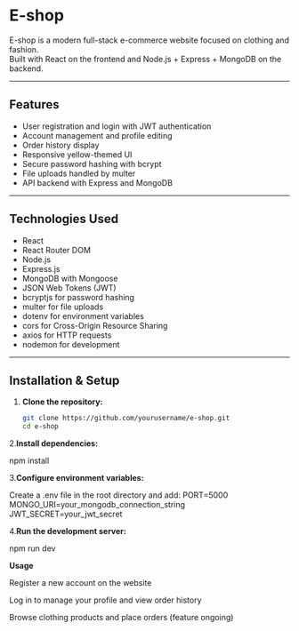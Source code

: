 # E-shop

E-shop is a modern full-stack e-commerce website focused on clothing and fashion.  
Built with React on the frontend and Node.js + Express + MongoDB on the backend.

---

## Features

- User registration and login with JWT authentication  
- Account management and profile editing  
- Order history display  
- Responsive yellow-themed UI  
- Secure password hashing with bcrypt  
- File uploads handled by multer  
- API backend with Express and MongoDB  

---

## Technologies Used

- React  
- React Router DOM  
- Node.js  
- Express.js  
- MongoDB with Mongoose  
- JSON Web Tokens (JWT)  
- bcryptjs for password hashing  
- multer for file uploads  
- dotenv for environment variables  
- cors for Cross-Origin Resource Sharing  
- axios for HTTP requests  
- nodemon for development  

---

## Installation & Setup

1. **Clone the repository:**

   ```bash
   git clone https://github.com/yourusername/e-shop.git
   cd e-shop
2.**Install dependencies:**

npm install


3.**Configure environment variables:**

Create a .env file in the root directory and add:
PORT=5000
MONGO_URI=your_mongodb_connection_string
JWT_SECRET=your_jwt_secret

4.**Run the development server:**

npm run dev

**Usage** 

Register a new account on the website

Log in to manage your profile and view order history

Browse clothing products and place orders (feature ongoing)




